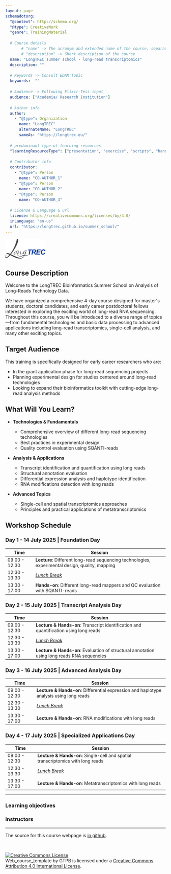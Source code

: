 ```yaml
---
layout: page
schemadotorg:
  "@context": http://schema.org/
  "@type": CreativeWork
  "genre": TrainingMaterial

  # Course details
       # "name" -> The acronym and extended name of the course, separated by " - "
       # "description" -> Short description of the course
  name: "LongTREC summer school - long-read transcriptomics"
  description: ""

  # Keywords -> Consult EDAM:Topic
  keywords:  ""

  # Audience -> Following Elixir-Tess input
  audience: ["Academia/ Research Institution"]

  # Author info
  author:
    - "@type": Organization
      name: "LongTREC"
      alternateName: "LongTREC"
      sameAs: "https://longtrec.eu/"

  # predominant type of learning resources
  "learningResourceType": ["presentation", "exercise", "scripts", "handout"]

  # Contributor info
  contributor:
    - "@type": Person
      name: "CO-AUTHOR_1"
    - "@type": Person
      name: "CO-AUTHOR_2"
    - "@type": Person
      name: "CO-AUTHOR_3"

  # License & Language & url
  license: https://creativecommons.org/licenses/by/4.0/
  inLanguage: "en-us"
  url: "https://longtrec.github.io/summer_school/"
---
```

<img src="./assets/logos/LongTREC_logo_FINAL.png" align="centre" width="25%" height="25%">

## Course Description

Welcome to the LongTREC Bioinformatics Summer School on Analysis of Long-Reads Technology Data.

We have organized a comprehensive 4-day course designed for master's students, doctoral candidates, and early career postdoctoral fellows interested in exploring the exciting world of long-read RNA sequencing. Throughout this course, you will be introduced to a diverse range of topics—from fundamental technologies and basic data processing to advanced applications including long-read transcriptomics, single-cell analysis, and many other exciting topics.

## Target Audience

This training is specifically designed for early career researchers who are:
* In the grant application phase for long-read sequencing projects
* Planning experimental design for studies centered around long-read technologies
* Looking to expand their bioinformatics toolkit with cutting-edge long-read analysis methods

## What Will You Learn?

* **Technologies & Fundamentals**
  * Comprehensive overview of different long-read sequencing technologies
  * Best practices in experimental design
  * Quality control evaluation using SQANTI-reads

* **Analysis & Applications**
  * Transcript identification and quantification using long reads
  * Structural annotation evaluation  
  * Differential expression analysis and haplotype identification
  * RNA modifications detection with long reads

* **Advanced Topics**
  * Single-cell and spatial transcriptomics approaches
  * Principles and practical applications of metatranscriptomics

## Workshop Schedule

### Day 1 - 14 July 2025 | Foundation Day

| Time          | Session                                                                                    |
|---------------|--------------------------------------------------------------------------------------------|
| 09:00 - 12:30 | **Lecture**: Different long-read sequencing technologies, experimental design, quality, mapping |
| 12:30 - 13:30 | [*Lunch Break*](/assets/images/lunch.webp)                                                                            |
| 13:30 - 17:00 | **Hands-on**: Different long-read mappers and QC evaluation with SQANTI-reads               |

### Day 2 - 15 July 2025 | Transcript Analysis Day

| Time          | Session                                                                                    |
|---------------|--------------------------------------------------------------------------------------------|
| 09:00 - 12:30 | **Lecture & Hands-on**: Transcript identification and quantification using long reads      |
| 12:30 - 13:30 | [*Lunch Break*](/assets/images/lunch.webp)                                                                            |
| 13:30 - 17:00 | **Lecture & Hands-on**: Evaluation of structural annotation using long reads RNA sequencies       |

### Day 3 - 16 July 2025 | Advanced Analysis Day

| Time          | Session                                                                                    |
|---------------|--------------------------------------------------------------------------------------------|
| 09:00 - 12:30 | **Lecture & Hands-on**: Differential expression and haplotype analysis using long reads    |
| 12:30 - 13:30 | [*Lunch Break*](/assets/images/lunch.webp)                                                                          |
| 13:30 - 17:00 | **Lecture & Hands-on**: RNA modifications with long reads                                  |

### Day 4 - 17 July 2025 | Specialized Applications Day

| Time          | Session                                                                                    |
|---------------|--------------------------------------------------------------------------------------------|
| 09:00 - 12:30 | **Lecture & Hands-on**: Single-cell and spatial transcriptomics with long reads           |
| 12:30 - 13:30 | [*Lunch Break*](/assets/images/lunch.webp)                                                                              |
| 13:30 - 17:00 | **Lecture & Hands-on**: Metatranscriptomics with long reads                               |


---

### Learning objectives

### Instructors

---

The source for this course webpage is [in github](https://github.com/GTPB/Web_course_template).

<br/>

<a rel="license" href="http://creativecommons.org/licenses/by/4.0/"><img alt="Creative Commons License" style="border-width:0" src="https://i.creativecommons.org/l/by/4.0/88x31.png" /></a><br /><span xmlns:dct="http://purl.org/dc/terms/" property="dct:title">Web_course_template</span> by <span xmlns:cc="http://creativecommons.org/ns#" property="cc:attributionName">GTPB</span> is licensed under a <a rel="license" href="http://creativecommons.org/licenses/by/4.0/">Creative Commons Attribution 4.0 International License</a>.
